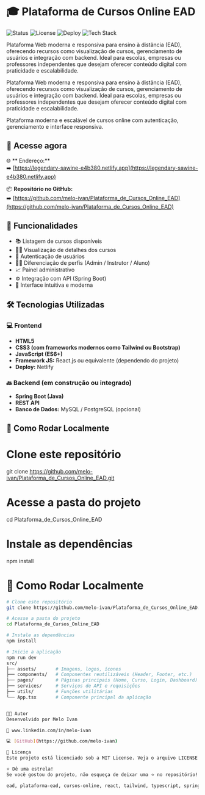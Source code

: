 # 🎓 Plataforma de Cursos Online EAD

![Status](https://img.shields.io/badge/status-em%20desenvolvimento-blue)
![License](https://img.shields.io/github/license/melo-ivan/Plataforma_de_Cursos_Online_EAD)
![Deploy](https://img.shields.io/website?down_color=red&down_message=offline&up_color=green&up_message=online&url=https%3A%2F%2Flegendary-sawine-e4b380.netlify.app)
![Tech Stack](https://img.shields.io/badge/stack-React%2C%20TypeScript%2C%20Tailwind-informational)

Plataforma Web moderna e responsiva para ensino à distância (EAD), oferecendo recursos como visualização de cursos, gerenciamento de usuários e integração com backend. Ideal para escolas, empresas ou professores independentes que desejam oferecer conteúdo digital com praticidade e escalabilidade.


Plataforma Web moderna e responsiva para ensino à distância (EAD), oferecendo recursos como visualização de cursos, gerenciamento de usuários e integração com backend. Ideal para escolas, empresas ou professores independentes que desejam oferecer conteúdo digital com praticidade e escalabilidade.

Plataforma moderna e escalável de cursos online com autenticação, gerenciamento e interface responsiva.

## 🔗 Acesse agora

🌐 ** Endereço:**  
➡️ [https://legendary-sawine-e4b380.netlify.app](https://legendary-sawine-e4b380.netlify.app)

📦 **Repositório no GitHub:**  
➡️ [https://github.com/melo-ivan/Plataforma_de_Cursos_Online_EAD](https://github.com/melo-ivan/Plataforma_de_Cursos_Online_EAD)



## 🧠 Funcionalidades

- 📚 Listagem de cursos disponíveis
- 👨‍🏫 Visualização de detalhes dos cursos
- 🔐 Autenticação de usuários
- 🧑‍💼 Diferenciação de perfis (Admin / Instrutor / Aluno)
- 📈 Painel administrativo
- ⚙️ Integração com API (Spring Boot)
- 💬 Interface intuitiva e moderna



## 🛠️ Tecnologias Utilizadas

### 💻 Frontend
- **HTML5**
- **CSS3 (com frameworks modernos como Tailwind ou Bootstrap)**
- **JavaScript (ES6+)**
- **Framework JS:** React.js ou equivalente (dependendo do projeto)
- **Deploy:** Netlify

### 🔙 Backend (em construção ou integrado)
- **Spring Boot (Java)**
- **REST API**
- **Banco de Dados:** MySQL / PostgreSQL (opcional)



## 🚀 Como Rodar Localmente


# Clone este repositório
git clone https://github.com/melo-ivan/Plataforma_de_Cursos_Online_EAD.git

# Acesse a pasta do projeto
cd Plataforma_de_Cursos_Online_EAD

# Instale as dependências
npm install

# 🚀 Como Rodar Localmente

```bash
# Clone este repositório
git clone https://github.com/melo-ivan/Plataforma_de_Cursos_Online_EAD.git

# Acesse a pasta do projeto
cd Plataforma_de_Cursos_Online_EAD

# Instale as dependências
npm install

# Inicie a aplicação
npm run dev
src/
├── assets/       # Imagens, logos, ícones
├── components/   # Componentes reutilizáveis (Header, Footer, etc.)
├── pages/        # Páginas principais (Home, Curso, Login, Dashboard)
├── services/     # Serviços de API e requisições
├── utils/        # Funções utilitárias
└── App.tsx       # Componente principal da aplicação


👨‍💻 Autor
Desenvolvido por Melo Ivan

💼 www.linkedin.com/in/melo-ivan

💻 [GitHub](https://github.com/melo-ivan)

📄 Licença
Este projeto está licenciado sob a MIT License. Veja o arquivo LICENSE para mais detalhes.

⭐️ Dê uma estrela!
Se você gostou do projeto, não esqueça de deixar uma ⭐ no repositório!

ead, plataforma-ead, cursos-online, react, tailwind, typescript, springboot, netlify




